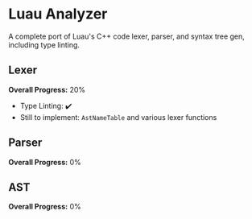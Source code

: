 # Luau Analyzer

A complete port of Luau's C++ code lexer, parser, and syntax tree gen, including type linting.

## Lexer
**Overall Progress:** 20%
- Type Linting: ✔️
- Still to implement: `AstNameTable` and various lexer functions

## Parser
**Overall Progress:** 0%

## AST
**Overall Progress:** 0%
